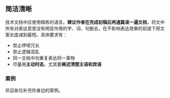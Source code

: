## 简洁清晰

技术文档中应使用精练的语言。**建议作者在完成初稿后再通篇读一遍文档**，将文中所有对表达意思没有明显作用的字、词、句删去，在不影响表达效果的前提下把文案长度减到最短。具体要求有：

- 禁止啰嗦冗长
- 禁止逻辑混乱
- 同一文档中勿重复表达同一事物
- 尽量用**主动时态**，尤其要**阐述清楚主语和宾语**

### 案例

欢迎各位补充你身边的案例。
